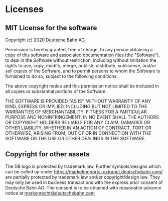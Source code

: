 # Licenses

## MIT License for the software

Copyright (c) 2020 Deutsche Bahn AG

Permission is hereby granted, free of charge, to any person obtaining a copy of
this software and associated documentation files (the "Software"), to deal in
the Software without restriction, including without limitation the rights to
use, copy, modify, merge, publish, distribute, sublicense, and/or sell copies of
the Software, and to permit persons to whom the Software is furnished to do so,
subject to the following conditions:

The above copyright notice and this permission notice shall be included in all
copies or substantial portions of the Software.

THE SOFTWARE IS PROVIDED "AS IS", WITHOUT WARRANTY OF ANY KIND, EXPRESS OR
IMPLIED, INCLUDING BUT NOT LIMITED TO THE WARRANTIES OF MERCHANTABILITY, FITNESS
FOR A PARTICULAR PURPOSE AND NONINFRINGEMENT. IN NO EVENT SHALL THE AUTHORS OR
COPYRIGHT HOLDERS BE LIABLE FOR ANY CLAIM, DAMAGES OR OTHER LIABILITY, WHETHER
IN AN ACTION OF CONTRACT, TORT OR OTHERWISE, ARISING FROM, OUT OF OR IN
CONNECTION WITH THE SOFTWARE OR THE USE OR OTHER DEALINGS IN THE SOFTWARE.

## Copyright for other assets

The DB logo is protected by trademark law. Further symbols/designs which can be
called up under https://marketingportal.extranet.deutschebahn.com/ are partially
protected by trademark law and/or copyright/design law. They may only be used in
business transactions with the express prior consent of Deutsche Bahn AG. The
consent is to be obtained with reasonable advance notice at
markenrecht@deutschebahn.com
